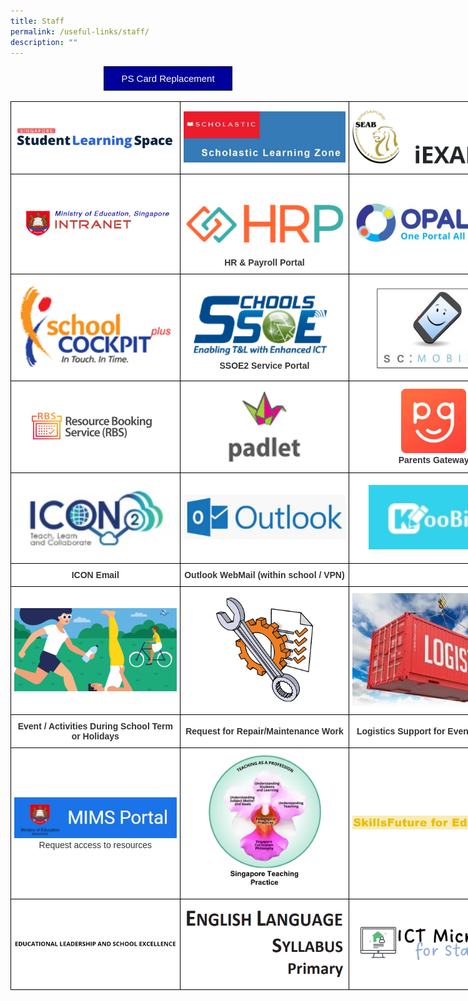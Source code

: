 ```yaml
---
title: Staff
permalink: /useful-links/staff/
description: ""
---
```

<style type="text/css">
.tg  {border-collapse:collapse;border-spacing:0;margin:0px auto;}
.tg td{border-color:black;border-style:solid;border-width:1px;font-family:Arial, sans-serif;font-size:14px;
  overflow:hidden;padding:10px 5px;word-break:normal;}
.tg th{border-color:black;border-style:solid;border-width:1px;font-family:Arial, sans-serif;font-size:14px;
  font-weight:normal;overflow:hidden;padding:10px 5px;word-break:normal;}
.tg .tg-6uje{background-color:#00009b;color:#ffffff;font-size:15px;text-align:center;vertical-align:top}
</style>
<table class="tg" style="undefined;table-layout: fixed; width: 206px">
<colgroup>
<col style="width: 206px">
</colgroup>
<tbody>
  <tr>
    <td class="tg-6uje"><a href="https://form.gov.sg/5efbeadcd65ea300118041a7"><span style="color:#FFF;background-color:#00009B">PS Card Replacement</span></a></td>
  </tr>
</tbody>
</table>

<br>

<style type="text/css">
.tg  {border-collapse:collapse;border-spacing:0;margin:0px auto;}
.tg td{border-color:black;border-style:solid;border-width:1px;font-family:Arial, sans-serif;font-size:14px;
  overflow:hidden;padding:10px 5px;word-break:normal;}
.tg th{border-color:black;border-style:solid;border-width:1px;font-family:Arial, sans-serif;font-size:14px;
  font-weight:normal;overflow:hidden;padding:10px 5px;word-break:normal;}
.tg .tg-5ws4{background-color:#FFF;color:#333;font-weight:bold;text-align:center;vertical-align:middle}
.tg .tg-2rp9{background-color:#FFF;color:#333;text-align:center;vertical-align:middle}
</style>
<table class="tg" style="undefined;table-layout: fixed; width: 813px">
<colgroup>
<col style="width: 271px">
<col style="width: 271px">
<col style="width: 271px">
</colgroup>
<tbody>
  <tr>
    <td class="tg-2rp9"><a href = "https://www.learning.moe.edu.sg/sls/index.html" target = "_self"> 
          <img src="/images/SLS.png" 
     style="width:100%"></a></td>
    <td class="tg-2rp9"><a href = "https://slz02.scholasticlearningzone.com/resources/dp-int/dist/#/login3/SGPDT3K" target = "_self"> 
          <img src="/images/Scholastic.jpg" 
     style="width:100%"></a></td>
    <td class="tg-2rp9"><a href = "https://iexams.seab.gov.sg/sso/login" target = "_self"> 
          <img src="/images/iExams.png" 
     style="width:100%"></a></td>
  </tr>
  <tr>
    <td class="tg-2rp9"><a href = "https://intranet.moe.gov.sg/Pages/Home.aspx" target = "_self"> 
          <img src="/images/MOE%20Intranet.png" 
     style="width:100%"></a></td>
    <td class="tg-2rp9"><br><a href = "https://www.hrp.gov.sg/hrp/#/" target = "_self"> 
          <img src="/images/HRP.png" 
     style="width:100%"></a><br><span style="font-weight:bold">HR &amp; Payroll Portal</span></td>
    <td class="tg-2rp9"><a href = "https://www.opal2.moe.edu.sg/app/learner" target = "_self"> 
          <img src="/images/Opal%202.jpg" 
     style="width:100%"></a></td>
  </tr>
  <tr>
    <td class="tg-2rp9"><a href = "https://schoolcockpit.moe.gov.sg/" target = "_self"> 
          <img src="/images/SC.gif" 
     style="width:100%"></a></td>
    <td class="tg-2rp9"><a href = "https://ssoe2.moe.edu.sg/" target = "_self"> 
          <img src="/images/SSOE2.png" 
     style="width:100%"></a><br><span style="font-weight:bold">SSOE2 Service Portal</span></td>
    <td class="tg-2rp9"><a href = "https://scmobile.moe.edu.sg/home" target = "_self"> 
          <img src="/images/Slide1.jpeg" 
     style="width:100%"></a></td>
  </tr>
  <tr>
    <td class="tg-2rp9"><a href = "https://rbs.avero-tech.com/" target = "_self"> 
          <img src="/images/RBS.jpg" 
     style="width:80%"></a></td>
    <td class="tg-2rp9"><a href = "https://punggolpri.padlet.org/auth/login" target = "_self"> 
          <img src="/images/Padlet.png" 
     style="width:70%"></a></td>
    <td class="tg-2rp9"><a href = "https://pg.moe.edu.sg/" target = "_self"> 
          <img src="/images/PG.png" 
     style="width:40%"></a><br><span style="font-weight:bold">Parents Gateway</span></td>
  </tr>
  <tr>
    <td class="tg-2rp9"><a href = "https://icon.moe.edu.sg/" target = "_self"> 
          <img src="/images/Icon.jpg" 
     style="width:100%"></a></td>
    <td class="tg-2rp9"><a href = "http://schools.gov.sg/owa/auth/logon.aspx?replaceCurrent=1&url=https%3a%2f%2fschools.gov.sg%2fowa%2f%23authRedirect%3dtrue" target = "_self"> 
          <img src="/images/Outlook.jpg" 
     style="width:100%"></a></td>
    <td class="tg-2rp9"><a href = "https://member.koobits.com/" target = "_self"> 
          <img src="/images/Koobitz.jpg" 
     style="width:80%"></a></td>
  </tr>
  <tr>
    <td class="tg-5ws4"> ICON Email</td>
    <td class="tg-5ws4"> Outlook WebMail (within school / VPN)</td>
    <td class="tg-5ws4"></td>
  </tr>
  <tr>
    <td class="tg-2rp9"><a href = "https://docs.google.com/forms/d/e/1FAIpQLSe7SOVBtTmhq0UQMUAE2yHiv8syp_wHzFlNfB6R2-xVf0KMDw/viewform" target = "_self"> 
          <img src="/images/Heathy_living_physical_activity.png" 
     style="width:100%"></a></td>
    <td class="tg-2rp9"><a href = "https://docs.google.com/forms/u/0/d/e/1FAIpQLSf3O6N7LwnGCsK7QUAAAK4Iaa7ltrQXIvntLElhfRJpkOS7aA/formrestricted" target = "_self"> 
          <img src="/images/download.png" 
     style="width:60%"></a></td>
    <td class="tg-2rp9"><a href = "https://docs.google.com/forms/u/0/d/e/1FAIpQLSeXzijlqP1NRVQ9i3o5au1D5TVlG4879dKrVTYz8J_bcpxAYg/formrestricted#start=openform" target = "_self"> 
          <img src="/images/logistics.jpeg" 
     style="width:100%"></a></td>
  </tr>
  <tr>
    <td class="tg-5ws4"> Event / Activities During School Term or Holidays</td>
    <td class="tg-5ws4"> Request for Repair/Maintenance Work</td>
    <td class="tg-5ws4"> Logistics Support for Event/Function</td>
  </tr>
  <tr>
    <td class="tg-2rp9"><a href = "https://idp.mims.moe.gov.sg/nidp/saml2/sso" target = "_self"> 
          <img src="/images/MIMS.jpg" 
     style="width:100%"></a><br>Request access to resources</td>
    <td class="tg-2rp9"><a href = "https://go.gov.sg/stpwiki" target = "_self"> 
          <img src="/images/STP.png" 
     style="width:70%"></a></td>
    <td class="tg-2rp9"><a href = "https://idm.opal2.moe.edu.sg/account/login?returnUrl=%2Fconnect%2Fauthorize%2Fcallback%3Fclient_id%3Dcsl%26response_type%3Dcode%26redirect_uri%3Dhttps%253A%252F%252Fwww.opal2.moe.edu.sg%252Fcsl%252Fuser%252Fauth%252Fexternal%253Fauthclient%253DIdM%26xoauth_displayname%3DOPAL2.0%26scope%3Dopenid%2520profile%2520cxDomainInternalApi%2520offline_access%26state%3D7f9f409da91aa05df58fd89c3edf38c3bf11cb5d3e1f9796a244538d0736f468" target = "_self"> 
          <img src="/images/Skills%20Future.png" 
     style="width:100%"></a></td>
  </tr>
  <tr>
    <td class="tg-2rp9"><a href = "https://idm.opal2.moe.edu.sg/account/login?returnUrl=%2Fconnect%2Fauthorize%2Fcallback%3Fclient_id%3Dcsl%26response_type%3Dcode%26redirect_uri%3Dhttps%253A%252F%252Fwww.opal2.moe.edu.sg%252Fcsl%252Fuser%252Fauth%252Fexternal%253Fauthclient%253DIdM%26xoauth_displayname%3DOPAL2.0%26scope%3Dopenid%2520profile%2520cxDomainInternalApi%2520offline_access%26state%3De3c97ca0443a65b9e6029fdc06b5949de82cc69bd2deed5070427f30d98b11d8" target = "_self"> 
          <img src="/images/ELSE.png" 
     style="width:100%"></a></td>
    <td class="tg-2rp9"><a href = "https://idm.opal2.moe.edu.sg/account/login?returnUrl=%2Fconnect%2Fauthorize%2Fcallback%3Fclient_id%3Dcsl%26response_type%3Dcode%26redirect_uri%3Dhttps%253A%252F%252Fwww.opal2.moe.edu.sg%252Fcsl%252Fuser%252Fauth%252Fexternal%253Fauthclient%253DIdM%26xoauth_displayname%3DOPAL2.0%26scope%3Dopenid%2520profile%2520cxDomainInternalApi%2520offline_access%26state%3D3726dc35705b06ad97120d97e218a20480b09c15265164b9ea46578cb963a15f" target = "_self"> 
          <img src="/images/EL%20pri.png" 
     style="width:100%"></a></td>
    <td class="tg-2rp9"><a href = "https://sites.google.com/moe.edu.sg/pps-epedagogy-and-ict-tools-sh/school-cockpit-matters" target = "_self"> 
          <img src="/images/ICTmicrositeforstaff.png" 
     style="width:100%"></a></td>
  </tr>
</tbody>
</table>